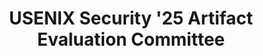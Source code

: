---
layout: post
title:  "USENIX Security '25 Artifact Evaluation Committee"
startdate: 2025-01-28
enddate: 2025-08-01
categories: engagement
subtype: Committee
link: "https://www.usenix.org/conference/usenixsecurity25/call-for-artifacts"
---